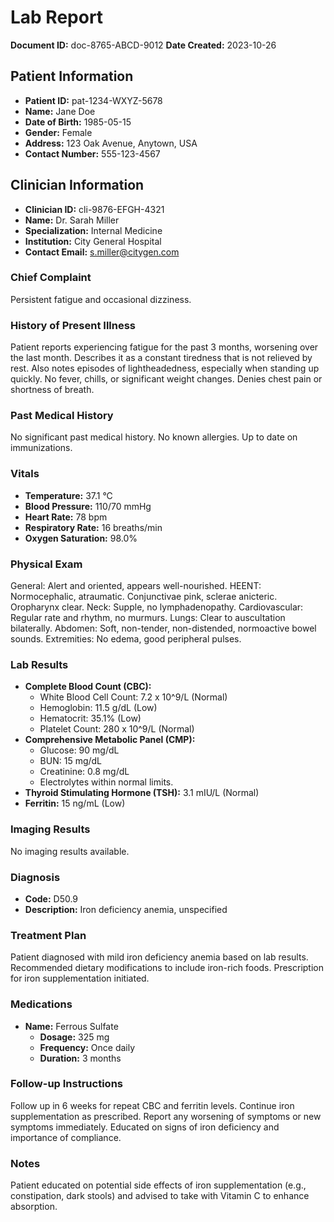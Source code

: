 # Lab Report

**Document ID:** doc-8765-ABCD-9012
**Date Created:** 2023-10-26

## Patient Information

*   **Patient ID:** pat-1234-WXYZ-5678
*   **Name:** Jane Doe
*   **Date of Birth:** 1985-05-15
*   **Gender:** Female
*   **Address:** 123 Oak Avenue, Anytown, USA
*   **Contact Number:** 555-123-4567

## Clinician Information

*   **Clinician ID:** cli-9876-EFGH-4321
*   **Name:** Dr. Sarah Miller
*   **Specialization:** Internal Medicine
*   **Institution:** City General Hospital
*   **Contact Email:** s.miller@citygen.com

### Chief Complaint

Persistent fatigue and occasional dizziness.

### History of Present Illness

Patient reports experiencing fatigue for the past 3 months, worsening over the last month. Describes it as a constant tiredness that is not relieved by rest. Also notes episodes of lightheadedness, especially when standing up quickly. No fever, chills, or significant weight changes. Denies chest pain or shortness of breath.

### Past Medical History

No significant past medical history. No known allergies. Up to date on immunizations.

### Vitals

*   **Temperature:** 37.1 °C
*   **Blood Pressure:** 110/70 mmHg
*   **Heart Rate:** 78 bpm
*   **Respiratory Rate:** 16 breaths/min
*   **Oxygen Saturation:** 98.0%

### Physical Exam

General: Alert and oriented, appears well-nourished. HEENT: Normocephalic, atraumatic. Conjunctivae pink, sclerae anicteric. Oropharynx clear. Neck: Supple, no lymphadenopathy. Cardiovascular: Regular rate and rhythm, no murmurs. Lungs: Clear to auscultation bilaterally. Abdomen: Soft, non-tender, non-distended, normoactive bowel sounds. Extremities: No edema, good peripheral pulses.

### Lab Results

*   **Complete Blood Count (CBC):**
    *   White Blood Cell Count: 7.2 x 10^9/L (Normal)
    *   Hemoglobin: 11.5 g/dL (Low)
    *   Hematocrit: 35.1% (Low)
    *   Platelet Count: 280 x 10^9/L (Normal)
*   **Comprehensive Metabolic Panel (CMP):**
    *   Glucose: 90 mg/dL
    *   BUN: 15 mg/dL
    *   Creatinine: 0.8 mg/dL
    *   Electrolytes within normal limits.
*   **Thyroid Stimulating Hormone (TSH):** 3.1 mIU/L (Normal)
*   **Ferritin:** 15 ng/mL (Low)

### Imaging Results

No imaging results available.

### Diagnosis

*   **Code:** D50.9
*   **Description:** Iron deficiency anemia, unspecified

### Treatment Plan

Patient diagnosed with mild iron deficiency anemia based on lab results. Recommended dietary modifications to include iron-rich foods. Prescription for iron supplementation initiated.

### Medications

*   **Name:** Ferrous Sulfate
    *   **Dosage:** 325 mg
    *   **Frequency:** Once daily
    *   **Duration:** 3 months

### Follow-up Instructions

Follow up in 6 weeks for repeat CBC and ferritin levels. Continue iron supplementation as prescribed. Report any worsening of symptoms or new symptoms immediately. Educated on signs of iron deficiency and importance of compliance.

### Notes

Patient educated on potential side effects of iron supplementation (e.g., constipation, dark stools) and advised to take with Vitamin C to enhance absorption.